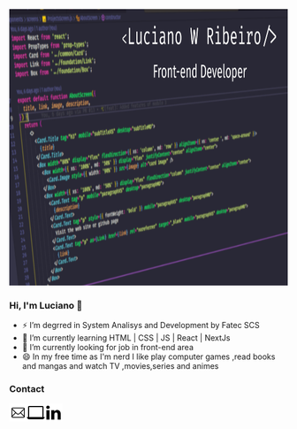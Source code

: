 <img src="./assets/capaGithub.png" height="500px"/>

<h3> Hi, I'm Luciano 👋</h3>

- ⚡ I’m degrred in System Analisys and Development by Fatec SCS
- 💬 I’m currently learning HTML | CSS | JS | React | NextJs
- 🔭 I’m currently looking for job in front-end area
- 😄 In my free time as I'm nerd I like play computer games ,read books and mangas and watch TV ,movies,series and animes

<h3> Contact </h3>

<a href="mailto:lucianowribeiro@gmail.com"><img align="left" witdh="32px" src="./assets/1814108-32.png"/> 
<a href="https://portifolio-lucianowribeiro.vercel.app/"><img align="left" witdh="32px" src="./assets/2205216-32.png"/></a>
<a href="https://www.linkedin.com/in/lucianowribeiro/"><img align="left" witdh="32px" src="./assets/367593-32.png"/></a>

